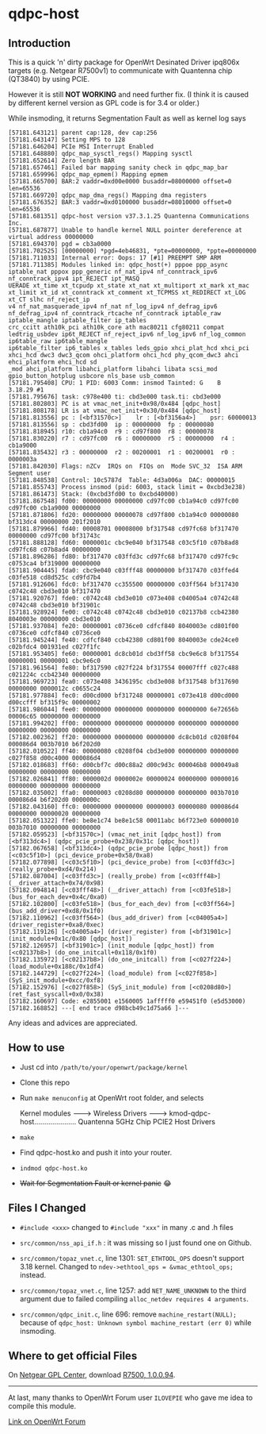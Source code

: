 # qdpc-host

## Introduction

This is a quick 'n' dirty package for OpenWrt Desinated Driver ipq806x targets (e.g. Netgear R7500v1) to communicate with Quantenna chip (QT3840) by using PCIE.

However it is still **NOT WORKING** and need further fix. (I think it is caused by different kernel version as GPL code is for 3.4 or older.)

While insmoding, it returns Segmentation Fault as well as kernel log says

```
[57181.643121] parent cap:128, dev cap:256
[57181.643147] Setting MPS to 128
[57181.646204] PCIe MSI Interrupt Enabled
[57181.648880] qdpc_map_sysctl_regs() Mapping sysctl
[57181.652614] Zero length BAR
[57181.657461] Failed bar mapping sanity check in qdpc_map_bar
[57181.659996] qdpc_map_epmem() Mapping epmem
[57181.665700] BAR:2 vaddr=0xd00e0000 busaddr=08000000 offset=0 len=65536
[57181.669720] qdpc_map_dma_regs() Mapping dma registers
[57181.676352] BAR:3 vaddr=0xd0100000 busaddr=08010000 offset=0 len=65536
[57181.681351] qdpc-host version v37.3.1.25 Quantenna Communications Inc.
[57181.687877] Unable to handle kernel NULL pointer dereference at virtual address 00000000
[57181.694370] pgd = cb3a0000
[57181.702525] [00000000] *pgd=4eb46831, *pte=00000000, *ppte=00000000
[57181.711033] Internal error: Oops: 17 [#1] PREEMPT SMP ARM
[57181.711385] Modules linked in: qdpc_host(+) pppoe ppp_async iptable_nat pppox ppp_generic nf_nat_ipv4 nf_conntrack_ipv6 nf_conntrack_ipv4 ipt_REJECT ipt_MASQ                                                                                         UERADE xt_time xt_tcpudp xt_state xt_nat xt_multiport xt_mark xt_mac xt_limit xt_id xt_conntrack xt_comment xt_TCPMSS xt_REDIRECT xt_LOG xt_CT slhc nf_reject_ip                                                                                         v4 nf_nat_masquerade_ipv4 nf_nat nf_log_ipv4 nf_defrag_ipv6 nf_defrag_ipv4 nf_conntrack_rtcache nf_conntrack iptable_raw iptable_mangle iptable_filter ip_tables                                                                                          crc_ccitt ath10k_pci ath10k_core ath mac80211 cfg80211 compat ledtrig_usbdev ip6t_REJECT nf_reject_ipv6 nf_log_ipv6 nf_log_common ip6table_raw ip6table_mangle                                                                                          ip6table_filter ip6_tables x_tables leds_gpio xhci_plat_hcd xhci_pci xhci_hcd dwc3 dwc3_qcom ohci_platform ohci_hcd phy_qcom_dwc3 ahci ehci_platform ehci_hcd sd                                                                                         _mod ahci_platform libahci_platform libahci libata scsi_mod gpio_button_hotplug usbcore nls_base usb_common
[57181.795408] CPU: 1 PID: 6003 Comm: insmod Tainted: G    B          3.18.29 #1
[57181.795676] task: c978e400 ti: cbd3e000 task.ti: cbd3e000
[57181.802803] PC is at vmac_net_init+0x98/0x484 [qdpc_host]
[57181.808178] LR is at vmac_net_init+0x30/0x484 [qdpc_host]
[57181.813556] pc : [<bf31570c>]    lr : [<bf3156a4>]    psr: 60000013
[57181.813556] sp : cbd3fd00  ip : 00000000  fp : 00000080
[57181.818945] r10: cb1a94c0  r9 : cd97f800  r8 : 00000078
[57181.830220] r7 : cd97fc00  r6 : 00000000  r5 : 00000000  r4 : cb1a9000
[57181.835432] r3 : 00000000  r2 : 00200001  r1 : 00200001  r0 : 0000003a
[57181.842030] Flags: nZCv  IRQs on  FIQs on  Mode SVC_32  ISA ARM  Segment user
[57181.848538] Control: 10c5787d  Table: 4d3a006a  DAC: 00000015
[57181.855743] Process insmod (pid: 6003, stack limit = 0xcbd3e238)
[57181.861473] Stack: (0xcbd3fd00 to 0xcbd40000)
[57181.867548] fd00: 00000000 00000000 cd97fc00 cb1a94c0 cd97fc00 cd97fc00 cb1a9000 00000000
[57181.871806] fd20: 00000000 00000078 cd97f800 cb1a94c0 00000080 bf313dc4 00000000 201f2010
[57181.879966] fd40: 00008701 00008000 bf317548 cd97fc68 bf317470 00000000 cd97fc00 bf31743c
[57181.888128] fd60: 0000001c cbc9e040 bf317548 c03c5f10 c07b8ad8 cd97fc68 c07b8ad4 00000000
[57181.896286] fd80: bf317470 c03ffd3c cd97fc68 bf317470 cd97fc9c c0753ca4 bf319000 00000000
[57181.904445] fda0: cbc9e040 c03fff48 00000000 bf317470 c03ffed4 c03fe518 cd8d525c cd9fd7b4
[57181.912606] fdc0: bf317470 cc355500 00000000 c03ff564 bf317430 c0742c48 cbd3e010 bf317470
[57181.920767] fde0: c0742c48 cbd3e010 c073e408 c04005a4 c0742c48 c0742c48 cbd3e010 bf31901c
[57181.928924] fe00: c0742c48 c0742c48 cbd3e010 c02137b8 ccb42380 8040003e 00000000 cbd3e010
[57181.937084] fe20: 00000001 c0736ce0 cdfcf840 8040003e cd801f00 c0736ce0 cdfcf840 c0736ce0
[57181.945244] fe40: cdfcf840 ccb42380 cd801f00 8040003e cde24ce0 c02bfdc4 001931ed c027f1fc
[57181.953405] fe60: 00000001 dc8cb01d cbd3ff58 cbc9e6c8 bf317554 00000001 00000001 cbc9e6c0
[57181.961564] fe80: bf317590 c027f224 bf317554 00007fff c027c488 c021224c ccb42340 00000000
[57181.969723] fea0: c073e408 3436195c cbd3e008 bf317548 bf317690 00000000 0000012c c0655c24
[57181.977884] fec0: d00cd000 bf317248 00000001 c073e418 d00cd000 d00ccfff bf315f9c 00000002
[57181.986044] fee0: 00000000 00000000 00000000 00000000 6e72656b 00006c65 00000000 00000000
[57181.994202] ff00: 00000000 00000000 00000000 00000000 00000000 00000000 00000000 00000000
[57182.002362] ff20: 00000000 00000000 00000000 dc8cb01d c0208f04 000086d4 003b7010 b6f202d0
[57182.010522] ff40: 00000080 c0208f04 cbd3e000 00000000 00000000 c027f858 d00c4000 000086d4
[57182.018683] ff60: d00cbf7c d00c88a2 d00c9d3c 000046b8 000049a8 00000000 00000000 00000000
[57182.026841] ff80: 0000002d 0000002e 00000024 00000000 00000016 00000000 00000000 00000000
[57182.035002] ffa0: 00000003 c0208d80 00000000 00000000 003b7010 000086d4 b6f202d0 0000000c
[57182.043160] ffc0: 00000000 00000000 00000003 00000080 000086d4 00000000 00000020 00000000
[57182.051322] ffe0: be8e1c74 be8e1c58 00011abc b6f723e0 60000010 003b7010 00000000 00000000
[57182.059523] [<bf31570c>] (vmac_net_init [qdpc_host]) from [<bf313dc4>] (qdpc_pcie_probe+0x238/0x31c [qdpc_host])
[57182.067658] [<bf313dc4>] (qdpc_pcie_probe [qdpc_host]) from [<c03c5f10>] (pci_device_probe+0x58/0xa8)
[57182.077898] [<c03c5f10>] (pci_device_probe) from [<c03ffd3c>] (really_probe+0xd4/0x214)
[57182.087004] [<c03ffd3c>] (really_probe) from [<c03fff48>] (__driver_attach+0x74/0x98)
[57182.094814] [<c03fff48>] (__driver_attach) from [<c03fe518>] (bus_for_each_dev+0x4c/0xa0)
[57182.102800] [<c03fe518>] (bus_for_each_dev) from [<c03ff564>] (bus_add_driver+0xd8/0x1f0)
[57182.110962] [<c03ff564>] (bus_add_driver) from [<c04005a4>] (driver_register+0xa8/0xec)
[57182.119126] [<c04005a4>] (driver_register) from [<bf31901c>] (init_module+0x1c/0x80 [qdpc_host])
[57182.126957] [<bf31901c>] (init_module [qdpc_host]) from [<c02137b8>] (do_one_initcall+0x118/0x1f0)
[57182.135972] [<c02137b8>] (do_one_initcall) from [<c027f224>] (load_module+0x188c/0x1df4)
[57182.144729] [<c027f224>] (load_module) from [<c027f858>] (SyS_init_module+0xcc/0xf8)
[57182.152976] [<c027f858>] (SyS_init_module) from [<c0208d80>] (ret_fast_syscall+0x0/0x38)
[57182.160697] Code: e2855001 e1560005 1afffff0 e59451f0 (e5d53000)
[57182.168852] ---[ end trace d98bcb49c1d75a66 ]---
```

Any ideas and advices are appreciated.

## How to use

* Just cd into `/path/to/your/openwrt/package/kernel`

* Clone this repo

* Run `make menuconfig` at OpenWrt root folder, and selects

	Kernel modules --->
		Wireless Drivers --->
			<M> kmod-qdpc-host..................... Quantenna 5GHz Chip PCIE2 Host Drivers

* `make`

* Find qdpc-host.ko and push it into your router.

* `indmod qdpc-host.ko`

* ~~Wait for Segmentation Fault or kernel panic~~ :joy:

## Files I Changed

* `#include <xxx>` changed to `#include "xxx"` in many .c and .h files

* `src/common/nss_api_if.h` : it was missing so I just found one on Github.

* `src/common/topaz_vnet.c`, line 1301: `SET_ETHTOOL_OPS` doesn't support 3.18 kernel. Changed to `ndev->ethtool_ops = &vmac_ethtool_ops;` instead.

* `src/common/topaz_vnet.c`, line 1257: add `NET_NAME_UNKNOWN` to the third argument due to failed compiling `alloc_netdev requires 4 arguments`.

* `src/common/qdpc_init.c`, line 696: remove `machine_restart(NULL);` because of `qdpc_host: Unknown symbol machine_restart (err 0)` while insmoding.

## Where to get official Files

On [Netgear GPL Center](http://kb.netgear.com/app/answers/detail/a_id/2649/~/netgear-open-source-code-for-programmers-(gpl)), download [R7500, 1.0.0.94](http://www.downloads.netgear.com/files/GPL/R7500-and_qtn_gpl_src_V1.0.0.94.zip).

---

At last, many thanks to OpenWrt Forum user `ILOVEPIE` who gave me idea to compile this module.

[Link on OpenWrt Forum](https://forum.openwrt.org/viewtopic.php?id=64195)
